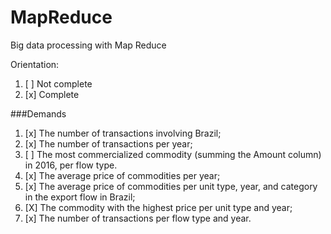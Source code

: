 # MapReduce
 Big data processing with Map Reduce


Orientation: 
1. [ ] Not complete
2. [x] Complete

###Demands
1. [x] The number of transactions involving Brazil;
2. [x] The number of transactions per year;
3. [ ] The most commercialized commodity (summing the Amount column) in 2016, per flow type.
4. [x] The average price of commodities per year;
5. [x] The  average  price  of  commodities  per  unit  type,  year,  and  category  in  the  export  flow  in
   Brazil;
6. [X] The commodity with the highest price per unit type and year;
7. [x] The number of transactions per flow type and year. 